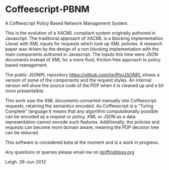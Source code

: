 Coffeescript-PBNM
=================

A Coffeescript Policy Based Network Management System.

This is the evolution of a XACML compliant system originally authored in Javascript. The traditional approach of XACML 
is a blocking implementation (Java) with XML inputs for requests which look up XML policies. A research paper was driven
by the design of a non blocking implementation with the main components authored in Javascript. The inputs this time
were JSON documents instead of XML for a more fluid, friction free approach to policy based management.

The public JSONPL repository
https://github.com/lgriffin/JSONPL
shows a version of some of the components and the request styles. An internal version will show the source code of
the PDP when it is cleaned up and a bit more presentatble. 

This work saw the XML documents converted manually into Coffeescript requests, retaining the semantics encoded.
As Coffeescript is a "Turing Complete" language it means that any algorithm computationally possible 
can be encoded as a request or policy. XML or JSON as a data representation cannot encode such features. Additionally,
the policies and requests can become more domain aware, meaning the PDP decision tree can be reduced.

This software is considered beta at the moment and is a work in progress.

Any questions or queries please email me on lgriffin@tssg.org

Leigh. 26-Jun-2012